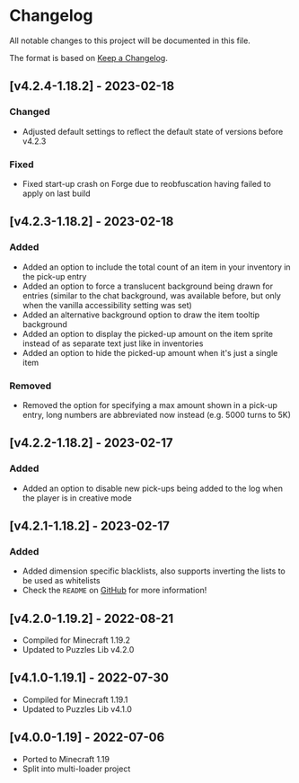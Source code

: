 # Changelog
All notable changes to this project will be documented in this file.

The format is based on [Keep a Changelog].

## [v4.2.4-1.18.2] - 2023-02-18
### Changed
- Adjusted default settings to reflect the default state of versions before v4.2.3
### Fixed
- Fixed start-up crash on Forge due to reobfuscation having failed to apply on last build

## [v4.2.3-1.18.2] - 2023-02-18
### Added
- Added an option to include the total count of an item in your inventory in the pick-up entry
- Added an option to force a translucent background being drawn for entries (similar to the chat background, was available before, but only when the vanilla accessibility setting was set)
- Added an alternative background option to draw the item tooltip background
- Added an option to display the picked-up amount on the item sprite instead of as separate text just like in inventories
- Added an option to hide the picked-up amount when it's just a single item
### Removed
- Removed the option for specifying a max amount shown in a pick-up entry, long numbers are abbreviated now instead (e.g. 5000 turns to 5K)

## [v4.2.2-1.18.2] - 2023-02-17
### Added
- Added an option to disable new pick-ups being added to the log when the player is in creative mode

## [v4.2.1-1.18.2] - 2023-02-17
### Added
- Added dimension specific blacklists, also supports inverting the lists to be used as whitelists
- Check the `README` on [GitHub](https://github.com/Fuzss/pickupnotifier) for more information!

## [v4.2.0-1.19.2] - 2022-08-21
- Compiled for Minecraft 1.19.2
- Updated to Puzzles Lib v4.2.0

## [v4.1.0-1.19.1] - 2022-07-30
- Compiled for Minecraft 1.19.1
- Updated to Puzzles Lib v4.1.0

## [v4.0.0-1.19] - 2022-07-06
- Ported to Minecraft 1.19
- Split into multi-loader project

[Keep a Changelog]: https://keepachangelog.com/en/1.0.0/
